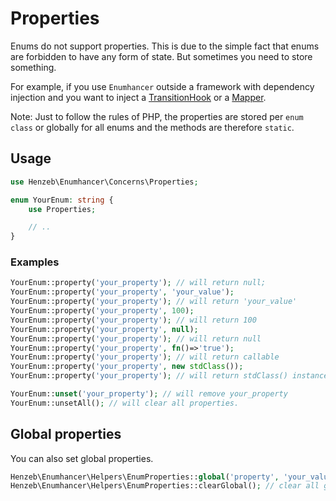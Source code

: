 # Properties

Enums do not support properties. This is due to the simple fact that enums are
forbidden to have any form of state. But sometimes you need to store something.

For example, if you use `Enumhancer` outside a framework with
dependency injection and you want to inject a
[TransitionHook](state.md#transition-hooks) or a
[Mapper](mappers.md).

Note: Just to follow the rules of PHP, the properties are stored per
`enum class` or globally for all enums and the methods are therefore `static`.

## Usage

```php
use Henzeb\Enumhancer\Concerns\Properties;

enum YourEnum: string {
    use Properties;

    // ..
}
```

### Examples

```php
YourEnum::property('your_property'); // will return null;
YourEnum::property('your_property', 'your_value');
YourEnum::property('your_property'); // will return 'your_value'
YourEnum::property('your_property', 100);
YourEnum::property('your_property'); // will return 100
YourEnum::property('your_property', null);
YourEnum::property('your_property'); // will return null
YourEnum::property('your_property', fn()=>'true');
YourEnum::property('your_property'); // will return callable
YourEnum::property('your_property', new stdClass());
YourEnum::property('your_property'); // will return stdClass() instance

YourEnum::unset('your_property'); // will remove your_property
YourEnum::unsetAll(); // will clear all properties.
```

## Global properties

You can also set global properties.

```php
Henzeb\Enumhancer\Helpers\EnumProperties::global('property', 'your_value');
Henzeb\Enumhancer\Helpers\EnumProperties::clearGlobal(); // clear all global properties
```
